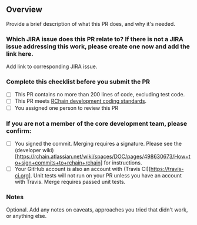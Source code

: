 ## Overview
Provide a brief description of what this PR does, and why it's needed.

### Which JIRA issue does this PR relate to? If there is not a JIRA issue addressing this work, please create one now and add the link here.
Add link to corresponding JIRA issue.

### Complete this checklist before you submit the PR
- [ ] This PR contains no more than 200 lines of code, excluding test code.
- [ ] This PR meets [RChain development coding standards](https://rchain.atlassian.net/wiki/spaces/DOC/pages/28082177/Coding+Standards).
- [ ] You assigned one person to review this PR

### If you are not a member of the core development team, please confirm:
- [ ] You signed the commit. Merging requires a signature. Please see the (developer wiki)[https://rchain.atlassian.net/wiki/spaces/DOC/pages/498630673/How+to+sign+commits+to+rchain+rchain] for instructions.
- [ ] Your GitHub account is also an account with (Travis CI)[https://travis-ci.org]. Unit tests will not run on your PR unless you have an account with Travis. Merge requires passed unit tests.

### Notes
Optional. Add any notes on caveats, approaches you tried that didn't work, or anything else.
